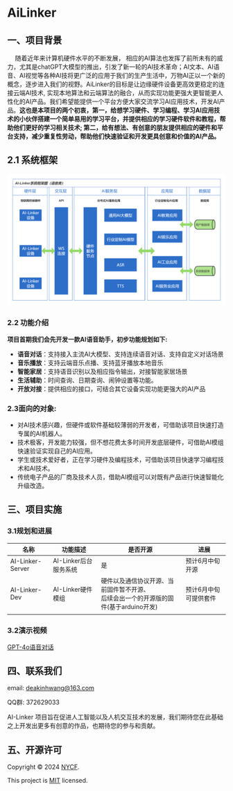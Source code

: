 # AiLinker

## 一、项目背景

&emsp; 随着近年来计算机硬件水平的不断发展， 相应的AI算法也发挥了前所未有的威力，尤其是chatGPT大模型的推出，引发了新一轮的AI技术革命；AI文本、AI语音、AI视觉等各种AI技将更广泛的应用于我们的生产生活中，万物AI正以一个新的概念，逐步进入我们的视野。AiLinker的目标是让边缘硬件设备更高效更稳定的连接云端AI技术, 实现本地算法和云端算法的融合，从而实现功能更强大更智能更人性化的AI产品。我们希望能提供一个平台方便大家交流学习AI应用技术，开发AI产品。**这也是本项目的两个初衷，第一，给想学习硬件、学习编程、学习AI应用技术的小伙伴搭建一个简单易用的学习平台，并提供相应的学习硬件软件和教程，帮助他们更好的学习相关技术; 第二，给有想法、有创意的朋友提供相应的硬件和平台支持，减少重复性劳动，帮助他们快速验证和开发更具创意和价值的AI产品。**

## 2.1 系统框架

<img src="pics/AI-Linker系统框架图.png" style="zoom:50%;" />

### 2.2 功能介绍

​	**项目首期我们会先开发一款AI语音助手，初步功能规划如下:**

- **语音对话**：支持接入主流AI大模型、支持连续语音对话、支持自定义对话场景
- **音乐播放**：支持云端音乐点播、支持蓝牙播放本地音乐
- **智能家居**：支持语音识别以及相应指令输出，对接智能家居场景
- **生活辅助**：时间查询、日期查询、闹钟设置等功能。
- **开放对接**：提供相应的接口，可结合其它设备实现功能更强大的AI产品



### 2.3面向的对象:

* 对AI技术感兴趣，但硬件或软件基础较薄弱的开发者，可借助该项目快速打造专属的AI机器人。
* 技术极客，开发能力较强，但不想花费太多时间开发底层硬件，可借助AI模组快速验证实现自己的AI应用。
* 学生或技术爱好者，正在学习硬件及编程技术，可借助该项目快速学习编程技术和AI技术。
* 传统电子产品的厂商及技术人员，借助AI模组可以对既有产品进行快速智能化升级改造。




## 三、项目实施

### 3.1规划和进展

| 名称             | 功能描述              | 是否开源                                                     | 进展                  |
| ---------------- | --------------------- | ------------------------------------------------------------ | --------------------- |
| AI-Linker-Server | AI-Linker后台服务系统 | 是                                                           | 预计6月中旬开源       |
| AI-Linker-Dev    | AI-Linker硬件模组     | 硬件以及通信协议开源、当前固件暂不开源、<br />后续会出一个的开源版的固件(基于arduino开发) | 预计6月中旬可提供套件 |
|                  |                       |                                                              |                       |

### 3.2演示视频

[GPT-4o语音对话](https://t.bilibili.com/933862328380686374?share_source=pc_native)



## 四、联系我们

email: deakinhwang@163.com 

QQ群: 372629033

AI-Linker 项目旨在促进人工智能以及人机交互技术的发展，我们期待您在此基础之上开发出更多有创意的作品，也期待您的参与和贡献。



## 五、开源许可

Copyright © 2024 [NYCF](https://github.com/NYCF).

This project is [MIT](https://github.com/lobehub/lobe-chat/blob/main/LICENSE) licensed.

